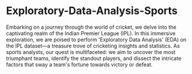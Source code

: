 # Exploratory-Data-Analysis-Sports
Embarking on a journey through the world of cricket, we delve into the captivating realm of the Indian Premier League (IPL). In this immersive exploration, we are poised to perform 'Exploratory Data Analysis' (EDA) on the IPL dataset—a treasure trove of cricketing insights and statistics. As sports analysts, our quest is multifaceted: we aim to uncover the most triumphant teams, identify the standout players, and dissect the intricate factors that sway a team's fortune towards victory or defeat.
